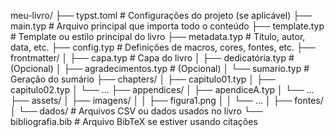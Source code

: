 meu-livro/
├── typst.toml                # Configurações do projeto (se aplicável)
├── main.typ                  # Arquivo principal que importa todo o conteúdo
├── template.typ              # Template ou estilo principal do livro
├── metadata.typ              # Título, autor, data, etc.
├── config.typ                # Definições de macros, cores, fontes, etc.
├── frontmatter/
│   ├── capa.typ              # Capa do livro
│   ├── dedicatória.typ       # (Opcional)
│   ├── agradecimentos.typ    # (Opcional)
│   └── sumario.typ           # Geração do sumário
├── chapters/
│   ├── capitulo01.typ
│   ├── capitulo02.typ
│   └── ...
├── appendices/
│   ├── apendiceA.typ
│   └── ...
├── assets/
│   ├── imagens/
│   │   ├── figura1.png
│   │   └── ...
│   ├── fontes/
│   └── dados/                # Arquivos CSV ou dados usados no livro
└── bibliografia.bib          # Arquivo BibTeX se estiver usando citações
